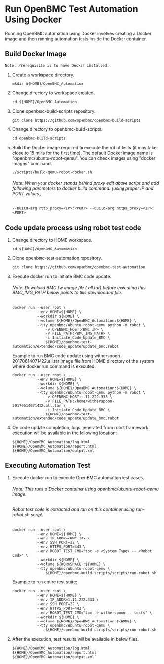 # Run OpenBMC Test Automation Using Docker

Running OpenBMC automation using Docker involves creating a Docker image and
then running automation tests inside the Docker container.


## Build Docker Image

`Note: Prerequisite is to have Docker installed.`

1. Create a workspace directory.

    `mkdir ${HOME}/OpenBMC_Automation`

2. Change directory to workspace created.

    `cd ${HOME}/OpenBMC_Automation`

3. Clone openbmc-build-scripts repository.

    `git clone https://github.com/openbmc/openbmc-build-scripts`

4. Change directory to openbmc-build-scripts.

    `cd openbmc-build-scripts`

5. Build the Docker image required to execute the robot tests (it may take
   close to 15 mins for the first time). The default Docker image name is
   "openbmc/ubuntu-robot-qemu". You can check images using "docker images"
   command.

    `./scripts/build-qemu-robot-docker.sh`

    ######    *Note: When your docker stands behind proxy edit above script and add following parameters to docker build command. (using proper IP and PORT values.)*

    ```
    --build-arg http_proxy=<IP>:<PORT> --build-arg https_proxy=<IP>:<PORT>
    ```


## Code update process using robot test code

1. Change directory to HOME workspace.

    `cd ${HOME}/OpenBMC_Automation`

2. Clone openbmc-test-automation repository.

    `git clone https://github.com/openbmc/openbmc-test-automation`

3. Execute docker run to initiate BMC code update.
    ######    *Note: Download BMC fw image file (*.all.tar) before executing this. BMC_IMG_PATH below points to this downloaded file.

    ```
    docker run --user root \
               --env HOME=${HOME} \
               --workdir ${HOME} \
               --volume ${HOME}/OpenBMC_Automation:${HOME} \
               --tty openbmc/ubuntu-robot-qemu python -m robot \
                   -v OPENBMC_HOST:<BMC IP> \
                   -v FILE_PATH:<BMC_IMG_PATH> \
                   -i Initiate_Code_Update_BMC \
                   ${HOME}/openbmc-test-automation/extended/code_update/update_bmc.robot
    ```

    Example to run BMC code update using witherspoon-20170614071422.all.tar
    image file from HOME directory of the system where docker run command
    is executed:

    ```
    docker run --user root \
               --env HOME=${HOME} \
               --workdir ${HOME} \
               --volume ${HOME}/OpenBMC_Automation:${HOME} \
               --tty openbmc/ubuntu-robot-qemu python -m robot \
                   -v OPENBMC_HOST:1.11.222.333 \
                   -v FILE_PATH:/home/witherspoon-20170614071422.all.tar \
                   -i Initiate_Code_Update_BMC \
                   ${HOME}/openbmc-test-automation/extended/code_update/update_bmc.robot
    ```

4. On code update completion, logs generated from robot framework execution
   will be available in the following location:

    ```
    ${HOME}/OpenBMC_Automation/log.html
    ${HOME}/OpenBMC_Automation/report.html
    ${HOME}/OpenBMC_Automation/output.xml
    ```


## Executing Automation Test

1. Execute docker run to execute OpenBMC automation test cases.
    ######    *Note: This runs a Docker container using openbmc/ubuntu-robot-qemu image.*
    ######    *Robot test code is extracted and ran on this container using run-robot.sh script.*
    ```
    docker run --user root \
               --env HOME=${HOME} \
               --env IP_ADDR=<BMC IP> \
               --env SSH_PORT=22 \
               --env HTTPS_PORT=443 \
               --env ROBOT_TEST_CMD="tox -e <System Type> -- <Robot Cmd>" \
               --workdir ${HOME} \
               --volume ${WORKSPACE}:${HOME} \
               --tty openbmc/ubuntu-robot-qemu \
                   ${HOME}/openbmc-build-scripts/scripts/run-robot.sh
    ```

    Example to run entire test suite:

    ```
    docker run --user root \
               --env HOME=${HOME} \
               --env IP_ADDR=1.11.222.333 \
               --env SSH_PORT=22 \
               --env HTTPS_PORT=443 \
               --env ROBOT_TEST_CMD="tox -e witherspoon -- tests" \
               --workdir ${HOME} \
               --volume ${HOME}/OpenBMC_Automation:${HOME} \
               --tty openbmc/ubuntu-robot-qemu \
                   ${HOME}/openbmc-build-scripts/scripts/run-robot.sh
    ```

2. After the execution, test results will be available in below files.

    ```
    ${HOME}/OpenBMC_Automation/log.html
    ${HOME}/OpenBMC_Automation/report.html
    ${HOME}/OpenBMC_Automation/output.xml`
    ```

